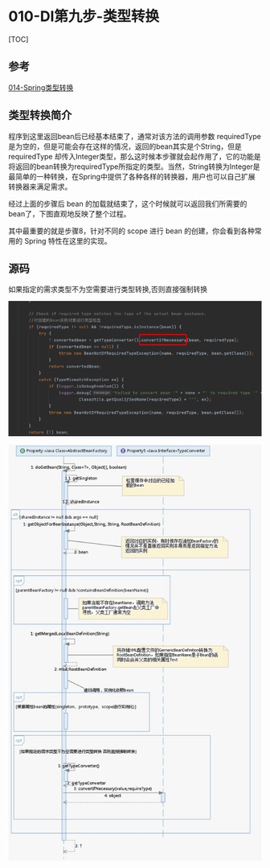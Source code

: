 # 010-DI第九步-类型转换

[TOC]

## 参考

 [014-Spring类型转换](../014-Spring类型转换) 

## 类型转换简介

程序到这里返回bean后已经基本结束了，通常对该方法的调用参数 requiredType 是为空的，但是可能会存在这样的情况，返回的bean其实是个String，但是requiredType 却传入Integer类型，那么这时候本步骤就会起作用了，它的功能是将返回的bean转换为requiredType所指定的类型。当然，String转换为Integer是最简单的一种转换，在Spring中提供了各种各样的转换器，用户也可以自己扩展转换器来满足需求。

经过上面的步骤后 bean 的加载就结束了，这个时候就可以返回我们所需要的 bean了，下图直观地反映了整个过程。

其中最重要的就是步骤8，针对不同的 scope 进行 bean 的创建，你会看到各种常用的 Spring 特性在这里的实现。

## 源码

如果指定的需求类型不为空需要进行类型转换,否则直接强制转换

![image-20200929213055005](../../assets/image-20200929213055005.png)

![image-20200922192538797](../../assets/image-20200922192538797.png)